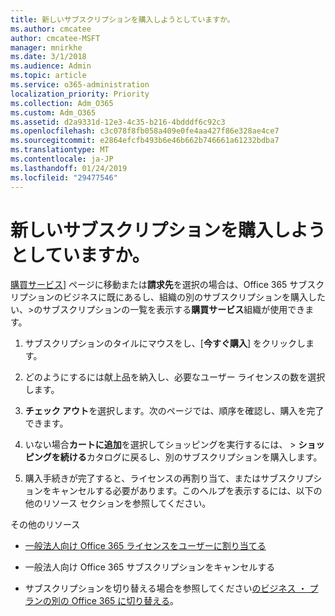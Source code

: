 ```yaml
---
title: 新しいサブスクリプションを購入しようとしていますか。
ms.author: cmcatee
author: cmcatee-MSFT
manager: mnirkhe
ms.date: 3/1/2018
ms.audience: Admin
ms.topic: article
ms.service: o365-administration
localization_priority: Priority
ms.collection: Adm_O365
ms.custom: Adm_O365
ms.assetid: d2a9331d-12e3-4c35-b216-4bdddf6c92c3
ms.openlocfilehash: c3c078f8fb058a409e0fe4aa427f86e328ae4ce7
ms.sourcegitcommit: e2864efcfb493b6e46b662b746661a61232bdba7
ms.translationtype: MT
ms.contentlocale: ja-JP
ms.lasthandoff: 01/24/2019
ms.locfileid: "29477546"
---
```

# <a name="looking-to-buy-a-new-subscription"></a>新しいサブスクリプションを購入しようとしていますか。

[購買サービス](https://go.microsoft.com/fwlink/p/?linkid=868433)] ページに移動または**請求先**を選択の場合は、Office 365 サブスクリプションのビジネスに既にあるし、組織の別のサブスクリプションを購入したい、\>のサブスクリプションの一覧を表示する**購買サービス**組織が使用できます。 
  
1. サブスクリプションのタイルにマウスをし、[**今すぐ購入**] をクリックします。
    
2. どのようにするには献上品を納入し、必要なユーザー ライセンスの数を選択します。
    
3. **チェック アウト**を選択します。次のページでは、順序を確認し、購入を完了できます。
    
4. いない場合**カートに追加**を選択してショッピングを実行するには、 \> **ショッピングを続ける**カタログに戻るし、別のサブスクリプションを購入します。 
    
5. 購入手続きが完了すると、ライセンスの再割り当て、またはサブスクリプションをキャンセルする必要があります。このヘルプを表示するには、以下の他のリソース セクションを参照してください。
    
 その他のリソース
  
- [一般法人向け Office 365 ライセンスをユーザーに割り当てる](https://support.office.com/article/997596b5-4173-4627-b915-36abac6786dc)
    
- 一般法人向け Office 365 サブスクリプションをキャンセルする
    
- サブスクリプションを切り替える場合を参照してください[のビジネス ・ プランの別の Office 365 に切り替える](https://support.office.com/article/73318661-8f33-478b-bcc7-fb8d69dbb22a)。
    

